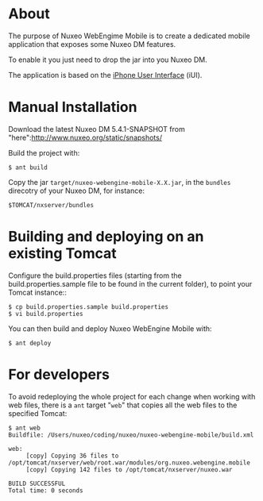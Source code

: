 About
=====

The purpose of Nuxeo WebEngime Mobile is to create a dedicated mobile application that exposes some Nuxeo DM features.

To enable it you just need to drop the jar into you Nuxeo DM.

The application is based on the [iPhone User Interface](http://code.google.com/p/iui/) (iUI).


Manual Installation
===================

Download the latest Nuxeo DM 5.4.1-SNAPSHOT from "here":http://www.nuxeo.org/static/snapshots/

Build the project with:

    $ ant build

Copy the jar `target/nuxeo-webengine-mobile-X.X.jar`, in the `bundles` direcotry of your Nuxeo DM, for instance:

    $TOMCAT/nxserver/bundles


Building and deploying on an existing Tomcat
============================================

Configure the build.properties files (starting from the build.properties.sample file to be found in the current folder), to point your Tomcat instance::

    $ cp build.properties.sample build.properties
    $ vi build.properties

You can then build and deploy Nuxeo WebEngine Mobile with:

    $ ant deploy


For developers
==============

To avoid redeploying the whole project for each change when working with web files, there is a `ant` target "`web`" that copies all the web files to the specified Tomcat:

    $ ant web                                                                    
    Buildfile: /Users/nuxeo/coding/nuxeo/nuxeo-webengine-mobile/build.xml

    web:
         [copy] Copying 36 files to /opt/tomcat/nxserver/web/root.war/modules/org.nuxeo.webengine.mobile
         [copy] Copying 142 files to /opt/tomcat/nxserver/nuxeo.war

    BUILD SUCCESSFUL
    Total time: 0 seconds
